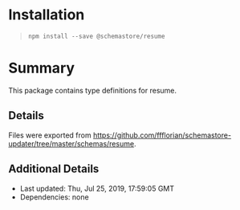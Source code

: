 # Installation
> `npm install --save @schemastore/resume`

# Summary
This package contains type definitions for resume.

## Details
Files were exported from https://github.com/ffflorian/schemastore-updater/tree/master/schemas/resume.

## Additional Details
* Last updated: Thu, Jul 25, 2019, 17:59:05 GMT
* Dependencies: none
